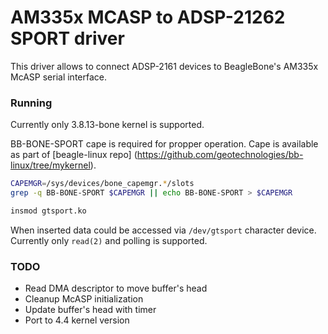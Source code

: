 # AM335x MCASP to ADSP-21262 SPORT driver #
This driver allows to connect ADSP-2161 devices to BeagleBone's AM335x McASP serial interface.

### Running ###
Currently only 3.8.13-bone kernel is supported.

BB-BONE-SPORT cape is required for propper operation. Cape is available as part of [beagle-linux repo] (https://github.com/geotechnologies/bb-linux/tree/mykernel).

```sh
CAPEMGR=/sys/devices/bone_capemgr.*/slots
grep -q BB-BONE-SPORT $CAPEMGR || echo BB-BONE-SPORT > $CAPEMGR

insmod gtsport.ko
```
When inserted data could be accessed via `/dev/gtsport` character device. Currently only `read(2)` and polling is supported.

### TODO ###
* Read DMA descriptor to move buffer's head
* Cleanup McASP initialization
* Update buffer's head with timer
* Port to 4.4 kernel version
